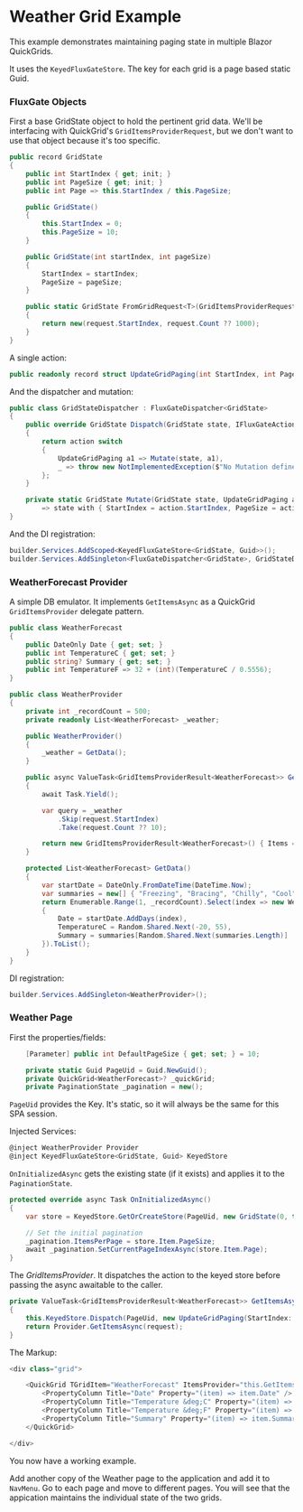 # Weather Grid Example

This example demonstrates maintaining paging state in multiple Blazor QuickGrids.

It uses the `KeyedFluxGateStore`.  The key for each grid is a page based static Guid. 

### FluxGate Objects

First a base GridState object to hold the pertinent grid data.  We'll be interfacing with QuickGrid's `GridItemsProviderRequest`, but we don't want to use that object because it's too specific.

```csharp
public record GridState
{
    public int StartIndex { get; init; }
    public int PageSize { get; init; }
    public int Page => this.StartIndex / this.PageSize;

    public GridState()
    {
        this.StartIndex = 0;
        this.PageSize = 10;
    }

    public GridState(int startIndex, int pageSize)
    {
        StartIndex = startIndex;
        PageSize = pageSize;
    }

    public static GridState FromGridRequest<T>(GridItemsProviderRequest<T> request)
    {
        return new(request.StartIndex, request.Count ?? 1000);
    }
}
```

A single action:

```csharp
public readonly record struct UpdateGridPaging(int StartIndex, int PageSize) : IFluxGateAction;
```

And the dispatcher and mutation:

```csharp
public class GridStateDispatcher : FluxGateDispatcher<GridState>
{
    public override GridState Dispatch(GridState state, IFluxGateAction action)
    {
        return action switch
        {
            UpdateGridPaging a1 => Mutate(state, a1),
            _ => throw new NotImplementedException($"No Mutation defined for {action.GetType()}")
        };
    }

    private static GridState Mutate(GridState state, UpdateGridPaging action)
        => state with { StartIndex = action.StartIndex, PageSize = action.PageSize };
}
```

And the DI registration:

```csharp
builder.Services.AddScoped<KeyedFluxGateStore<GridState, Guid>>();
builder.Services.AddSingleton<FluxGateDispatcher<GridState>, GridStateDispatcher>();
```

### WeatherForecast Provider

A simple DB emulator. It implements `GetItemsAsync` as a QuickGrid `GridItemsProvider` delegate pattern.  

```csharp
public class WeatherForecast
{
    public DateOnly Date { get; set; }
    public int TemperatureC { get; set; }
    public string? Summary { get; set; }
    public int TemperatureF => 32 + (int)(TemperatureC / 0.5556);
}
```
```csharp
public class WeatherProvider
{
    private int _recordCount = 500;
    private readonly List<WeatherForecast> _weather;

    public WeatherProvider()
    {
        _weather = GetData();
    }

    public async ValueTask<GridItemsProviderResult<WeatherForecast>> GetItemsAsync(GridItemsProviderRequest<WeatherForecast> request)
    {
        await Task.Yield();

        var query = _weather
            .Skip(request.StartIndex)
            .Take(request.Count ?? 10);

        return new GridItemsProviderResult<WeatherForecast>() { Items = query.ToList(), TotalItemCount = _weather.Count() };
    }

    protected List<WeatherForecast> GetData()
    {
        var startDate = DateOnly.FromDateTime(DateTime.Now);
        var summaries = new[] { "Freezing", "Bracing", "Chilly", "Cool", "Mild", "Warm", "Balmy", "Hot", "Sweltering", "Scorching" };
        return Enumerable.Range(1, _recordCount).Select(index => new WeatherForecast
        {
            Date = startDate.AddDays(index),
            TemperatureC = Random.Shared.Next(-20, 55),
            Summary = summaries[Random.Shared.Next(summaries.Length)]
        }).ToList();
    }
}
```

DI registration:

```csharp
builder.Services.AddSingleton<WeatherProvider>();
```

### Weather Page

First the properties/fields:

```csharp
    [Parameter] public int DefaultPageSize { get; set; } = 10;

    private static Guid PageUid = Guid.NewGuid();
    private QuickGrid<WeatherForecast>? _quickGrid;
    private PaginationState _pagination = new();
```

`PageUid` provides the Key.  It's static, so it will always be the same for this SPA session.

Injected Services:

```csharp
@inject WeatherProvider Provider
@inject KeyedFluxGateStore<GridState, Guid> KeyedStore
```

`OnInitializedAsync` gets the existing state (if it exists) and applies it to the `PaginationState`.

```csharp
protected override async Task OnInitializedAsync()
{
    var store = KeyedStore.GetOrCreateStore(PageUid, new GridState(0, this.DefaultPageSize));

    // Set the initial pagination
    _pagination.ItemsPerPage = store.Item.PageSize;
    await _pagination.SetCurrentPageIndexAsync(store.Item.Page);
}
```

The *GridItemsProvider*.  It dispatches the action to the keyed store before passing the async awaitable to the caller. 

```csharp
private ValueTask<GridItemsProviderResult<WeatherForecast>> GetItemsAsync(GridItemsProviderRequest<WeatherForecast> request)
{
    this.KeyedStore.Dispatch(PageUid, new UpdateGridPaging(StartIndex: request.StartIndex, PageSize: request.Count ?? this.DefaultPageSize));
    return Provider.GetItemsAsync(request);
}
```

The Markup:

```csharp
<div class="grid">

    <QuickGrid TGridItem="WeatherForecast" ItemsProvider="this.GetItemsAsync" Pagination="_pagination" @ref="_quickGrid">
        <PropertyColumn Title="Date" Property="(item) => item.Date" />
        <PropertyColumn Title="Temperature &deg;C" Property="(item) => item.TemperatureC" />
        <PropertyColumn Title="Temperature &deg;F" Property="(item) => item.TemperatureF" />
        <PropertyColumn Title="Summary" Property="(item) => item.Summary" />
    </QuickGrid>

</div>
```

You now have a working example.

Add another copy of the Weather page to the application and add it to `NavMenu`.  Go to each page and move to different pages.  You will see that the appication maintains the individual state of the two grids.

